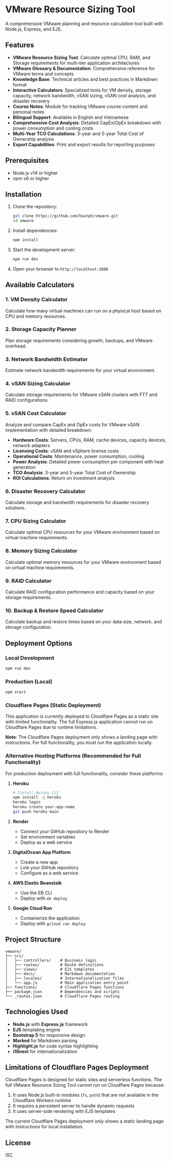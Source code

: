 # VMware Resource Sizing Tool

A comprehensive VMware planning and resource calculation tool built with Node.js, Express, and EJS.

## Features

- **VMware Resource Sizing Tool**: Calculate optimal CPU, RAM, and Storage requirements for multi-tier application architectures
- **VMware Glossary & Documentation**: Comprehensive reference for VMware terms and concepts
- **Knowledge Base**: Technical articles and best practices in Markdown format
- **Interactive Calculators**: Specialized tools for VM density, storage capacity, network bandwidth, vSAN sizing, vSAN cost analysis, and disaster recovery
- **Course Notes**: Module for tracking VMware course content and personal notes
- **Bilingual Support**: Available in English and Vietnamese
- **Comprehensive Cost Analysis**: Detailed CapEx/OpEx breakdown with power consumption and cooling costs
- **Multi-Year TCO Calculations**: 3-year and 5-year Total Cost of Ownership analysis
- **Export Capabilities**: Print and export results for reporting purposes

## Prerequisites

- Node.js v14 or higher
- npm v6 or higher

## Installation

1. Clone the repository:
   ```bash
   git clone https://github.com/hautph/vmware.git
   cd vmware
   ```

2. Install dependencies:
   ```bash
   npm install
   ```

3. Start the development server:
   ```bash
   npm run dev
   ```

4. Open your browser to `http://localhost:3000`

## Available Calculators

### 1. VM Density Calculator
Calculate how many virtual machines can run on a physical host based on CPU and memory resources.

### 2. Storage Capacity Planner
Plan storage requirements considering growth, backups, and VMware overhead.

### 3. Network Bandwidth Estimator
Estimate network bandwidth requirements for your virtual environment.

### 4. vSAN Sizing Calculator
Calculate storage requirements for VMware vSAN clusters with FTT and RAID configurations.

### 5. vSAN Cost Calculator
Analyze and compare CapEx and OpEx costs for VMware vSAN implementation with detailed breakdown:
- **Hardware Costs**: Servers, CPUs, RAM, cache devices, capacity devices, network adapters
- **Licensing Costs**: vSAN and vSphere license costs
- **Operational Costs**: Maintenance, power consumption, cooling
- **Power Analysis**: Detailed power consumption per component with heat generation
- **TCO Analysis**: 3-year and 5-year Total Cost of Ownership
- **ROI Calculations**: Return on Investment analysis

### 6. Disaster Recovery Calculator
Calculate storage and bandwidth requirements for disaster recovery solutions.

### 7. CPU Sizing Calculator
Calculate optimal CPU resources for your VMware environment based on virtual machine requirements.

### 8. Memory Sizing Calculator
Calculate optimal memory resources for your VMware environment based on virtual machine requirements.

### 9. RAID Calculator
Calculate RAID configuration performance and capacity based on your storage requirements.

### 10. Backup & Restore Speed Calculator
Calculate backup and restore times based on your data size, network, and storage configuration.

## Deployment Options

### Local Development
```bash
npm run dev
```

### Production (Local)
```bash
npm start
```

### Cloudflare Pages (Static Deployment)
This application is currently deployed to Cloudflare Pages as a static site with limited functionality. The full Express.js application cannot run on Cloudflare Pages due to runtime limitations.

**Note**: The Cloudflare Pages deployment only shows a landing page with instructions. For full functionality, you must run the application locally.

### Alternative Hosting Platforms (Recommended for Full Functionality)
For production deployment with full functionality, consider these platforms:

1. **Heroku**
   ```bash
   # Install Heroku CLI
   npm install -g heroku
   heroku login
   heroku create your-app-name
   git push heroku main
   ```

2. **Render**
   - Connect your GitHub repository to Render
   - Set environment variables
   - Deploy as a web service

3. **DigitalOcean App Platform**
   - Create a new app
   - Link your GitHub repository
   - Configure as a web service

4. **AWS Elastic Beanstalk**
   - Use the EB CLI
   - Deploy with `eb deploy`

5. **Google Cloud Run**
   - Containerize the application
   - Deploy with `gcloud run deploy`

## Project Structure

```
vmware/
├── src/
│   ├── controllers/    # Business logic
│   ├── routes/         # Route definitions
│   ├── views/          # EJS templates
│   ├── docs/           # Markdown documentation
│   ├── locales/        # Internationalization files
│   └── app.js          # Main application entry point
├── functions/          # Cloudflare Pages functions
├── package.json        # Dependencies and scripts
└── _routes.json        # Cloudflare Pages routing
```

## Technologies Used

- **Node.js** with **Express.js** framework
- **EJS** templating engine
- **Bootstrap 5** for responsive design
- **Marked** for Markdown parsing
- **Highlight.js** for code syntax highlighting
- **i18next** for internationalization

## Limitations of Cloudflare Pages Deployment

Cloudflare Pages is designed for static sites and serverless functions. The full VMware Resource Sizing Tool cannot run on Cloudflare Pages because:

1. It uses Node.js built-in modules (`fs`, `path`) that are not available in the Cloudflare Workers runtime
2. It requires a persistent server to handle dynamic requests
3. It uses server-side rendering with EJS templates

The current Cloudflare Pages deployment only shows a static landing page with instructions for local installation.

## License

ISC